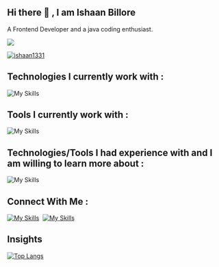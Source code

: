 ## Hi there 👋 , I am Ishaan Billore
A Frontend Developer and a java coding enthusiast.

![](https://komarev.com/ghpvc/?username=ishaan1331&color=brightgreen)

<a href="https://github.com/ryo-ma/github-profile-trophy"><img src="https://github-profile-trophy.vercel.app/?username=ishaan1331" alt="ishaan1331" /></a>

<h2>Technologies I currently work with : </h2>

![My Skills](https://skillicons.dev/icons?i=html,css,js,bootstrap,angular,react,ts,postman,java,kubernetes,maven,mysql,npm,nodejs,spring&perline=10)

<h2>Tools I currently work with : </h2>

![My Skills](https://skillicons.dev/icons?i=docker,eclipse,git,github,githubactions,idea,vscode,grafana,jquery,prometheus,selenium&perline=10)


<h2>Technologies/Tools I had experience with and I am willing to learn more about : </h2>

![My Skills](https://skillicons.dev/icons?i=aws,docker,azure,gcp,redux,mui,kubernetes,unity,blender,unreal&perline=10)

<h2>Connect With Me : </h2>


[![My Skills](https://skillicons.dev/icons?i=gmail&perline=10)](mailto:ishaanbillore13@gmail.com)&nbsp;&nbsp;[![My Skills](https://skillicons.dev/icons?i=linkedin&perline=10)](https://www.linkedin.com/in/ishaanbillore/)

</a>

<h2>Insights</h2>

[![Top Langs](https://github-readme-stats.vercel.app/api/top-langs/?username=ishaan1331&layout=donut)](https://github.com/ishaan1331)


<!--
**ishaanbillore13/ishaanbillore13** is a ✨ _special_ ✨ repository because its `README.md` (this file) appears on your GitHub profile.

Here are some ideas to get you started:

- 🔭 I’m currently working on ...
- 🌱 I’m currently learning ...
- 👯 I’m looking to collaborate on ...
- 🤔 I’m looking for help with ...
- 💬 Ask me about ...
- 📫 How to reach me: ...
- 😄 Pronouns: ...
- ⚡ Fun fact: ...
-->

